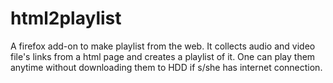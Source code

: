 # html2playlist
A firefox add-on to make playlist from the web. It collects audio and video file's links from a html page and creates a playlist of it. One can play them anytime without downloading them to HDD if s/she has internet connection.
